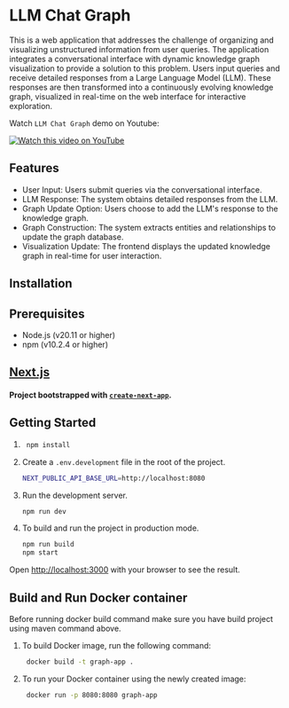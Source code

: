 # LLM Chat Graph

This is a web application that addresses the challenge of organizing and visualizing unstructured information from user queries. The application integrates a conversational interface with dynamic knowledge graph visualization to provide a solution to this problem. Users input queries and receive detailed responses from a Large Language Model (LLM). These responses are then transformed into a continuously evolving knowledge graph, visualized in real-time on the web interface for interactive exploration.

Watch `LLM Chat Graph` demo on Youtube:

[![Watch this video on YouTube](https://img.youtube.com/vi/QpTr1MWfTG0/0.jpg)](https://www.youtube.com/watch?v=QpTr1MWfTG0)


## Features

- User Input: Users submit queries via the conversational interface.
- LLM Response: The system obtains detailed responses from the LLM.
- Graph Update Option: Users choose to add the LLM's response to the knowledge graph.
- Graph Construction: The system extracts entities and relationships to update the graph database.
- Visualization Update: The frontend displays the updated knowledge graph in real-time for user interaction.

## Installation

## Prerequisites

- Node.js (v20.11 or higher)
- npm (v10.2.4 or higher)

## [Next.js](https://nextjs.org/) 
#### Project bootstrapped with [`create-next-app`](https://github.com/vercel/next.js/tree/canary/packages/create-next-app).

## Getting Started

1. ```bash
    npm install
    ```

2. Create a `.env.development` file in the root of the project.

    ```bash
    NEXT_PUBLIC_API_BASE_URL=http://localhost:8080
    ```

3. Run the development server.

    ```bash
    npm run dev
    ```

4. To build and run the project in production mode.

    ```bash
    npm run build
    npm start
    ```

Open [http://localhost:3000](http://localhost:3000) with your browser to see the result.

## Build and Run Docker container

Before running docker build command make sure you have build project using maven command above. 
1. To build Docker image, run the following command:

   ```bash
    docker build -t graph-app . 
   ```

2. To run your Docker container using the newly created image:

   ```bash
    docker run -p 8080:8080 graph-app 
   ```